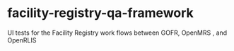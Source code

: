 # facility-registry-qa-framework
UI tests for the Facility Registry work flows between GOFR, OpenMRS , and OpenRLIS

